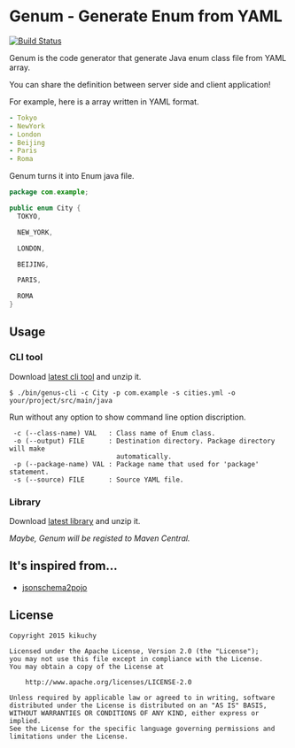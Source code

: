 # Genum - Generate Enum from YAML

[![Build Status](https://travis-ci.org/kikuchy/genum.svg)](https://travis-ci.org/kikuchy/genum)

Genum is the code generator that generate Java enum class file from YAML array.

You can share the definition between server side and client application!

For example, here is a array written in YAML format.

```yaml
- Tokyo
- NewYork
- London
- Beijing
- Paris
- Roma
```

Genum turns it into Enum java file.

```java
package com.example;

public enum City {
  TOKYO,

  NEW_YORK,

  LONDON,

  BEIJING,

  PARIS,

  ROMA
}
```

## Usage


### CLI tool

Download [latest cli tool](https://github.com/kikuchy/genum/releases) and unzip it.

```
$ ./bin/genus-cli -c City -p com.example -s cities.yml -o your/project/src/main/java
```
Run without any option to show command line option discription.

```
 -c (--class-name) VAL   : Class name of Enum class.
 -o (--output) FILE      : Destination directory. Package directory will make
                           automatically.
 -p (--package-name) VAL : Package name that used for 'package' statement.
 -s (--source) FILE      : Source YAML file.
```


### Library

Download [latest library](https://github.com/kikuchy/genum/releases) and unzip it.

_Maybe, Genum will be registed to Maven Central._


## It's inspired from...

- [jsonschema2pojo](http://www.jsonschema2pojo.org)


## License

```
Copyright 2015 kikuchy

Licensed under the Apache License, Version 2.0 (the "License");
you may not use this file except in compliance with the License.
You may obtain a copy of the License at

    http://www.apache.org/licenses/LICENSE-2.0

Unless required by applicable law or agreed to in writing, software
distributed under the License is distributed on an "AS IS" BASIS,
WITHOUT WARRANTIES OR CONDITIONS OF ANY KIND, either express or implied.
See the License for the specific language governing permissions and
limitations under the License.
```
